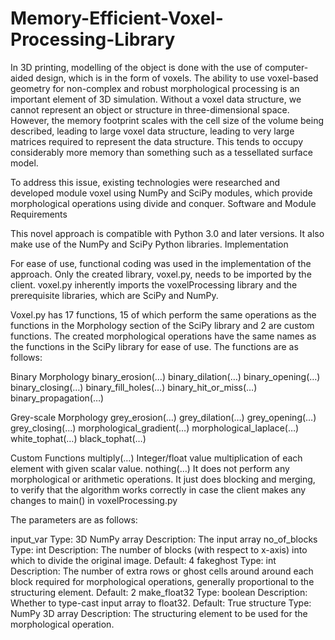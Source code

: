 # Memory-Efficient-Voxel-Processing-Library

In 3D printing, modelling of the object is done with the use of computer-aided design, which is in the form of voxels. The ability to use voxel-based geometry for non-complex and robust morphological processing is an important element of 3D simulation. Without a voxel data structure, we cannot represent an object or structure in three-dimensional space. However, the memory footprint scales with the cell size of the volume being described, leading to large voxel data structure, leading to very large matrices required to represent the data structure. This tends to occupy considerably more memory than something such as a tessellated surface model.

To address this issue, existing technologies were researched and developed module voxel using NumPy and SciPy modules, which provide morphological operations using divide and conquer.
Software and Module Requirements

This novel approach is compatible with Python 3.0 and later versions. It also make use of the NumPy and SciPy Python libraries.
Implementation

For ease of use, functional coding was used in the implementation of the approach. Only the created library, voxel.py, needs to be imported by the client. voxel.py inherently imports the voxelProcessing library and the prerequisite libraries, which are SciPy and NumPy. 

Voxel.py has 17 functions, 15 of which perform the same operations as the functions in the  Morphology section of the SciPy library and 2 are custom functions. The created morphological operations have the same names as the functions in the SciPy library for ease of use. The functions are as follows:

Binary Morphology
binary_erosion(…)
binary_dilation(…)
binary_opening(…)
binary_closing(…)
binary_fill_holes(…)
binary_hit_or_miss(…)
binary_propagation(…)

Grey-scale Morphology
grey_erosion(…)
grey_dilation(…)
grey_opening(…)
grey_closing(…)
morphological_gradient(…)
morphological_laplace(…)
white_tophat(…)
black_tophat(…)

Custom Functions
multiply(…)
Integer/float value multiplication of each element with given scalar value.
nothing(…)
It does not perform any morphological or arithmetic operations. It just does blocking and merging, to verify that the algorithm works correctly in case the client makes any changes to main() in voxelProcessing.py

The parameters are as follows:

input_var
Type: 3D NumPy array
Description: The input array
no_of_blocks
Type: int
Description: The number of blocks (with respect to x-axis) into which to divide the
original image. Default: 4
fakeghost
Type: int
Description: The number of extra rows or ghost cells around around each block required for morphological operations, generally proportional to the structuring element. Default: 2
make_float32
Type: boolean
Description: Whether to type-cast input array to float32. Default: True
structure
Type: NumPy 3D array
Description: The structuring element to be used for the morphological operation.
